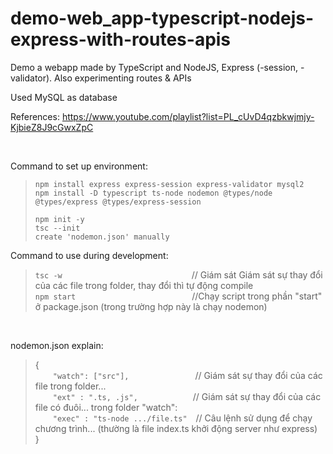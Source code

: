 # demo-web_app-typescript-nodejs-express-with-routes-apis

Demo a webapp made by TypeScript and NodeJS, Express (-session, -validator). Also experimenting routes & APIs  
  
Used MySQL as database  
  
References: https://www.youtube.com/playlist?list=PL_cUvD4qzbkwjmjy-KjbieZ8J9cGwxZpC

<br>

Command to set up environment:

>`npm install express express-session express-validator mysql2`  
>`npm install -D typescript ts-node nodemon @types/node @types/express @types/express-session`  
>
>`npm init -y`  
>`tsc --init`  
>`create 'nodemon.json' manually`  

Command to use during development:

>`tsc -w`&emsp;&emsp;&emsp;&emsp;&emsp;&emsp;&emsp;&emsp;&emsp;&emsp;&emsp;&emsp;&emsp;&emsp;&ensp;&nbsp;// Giám sát Giám sát sự thay đổi của các file trong folder, thay đổi thì tự động compile  
>`npm start`&emsp;&emsp;&emsp;&emsp;&emsp;&emsp;&emsp;&emsp;&emsp;&emsp;&emsp;&emsp;&emsp;&nbsp;//Chạy script trong phần "start" ở package.json (trong trường hợp này là chạy nodemon)

<br>

nodemon.json explain:
>{  
>&emsp;&emsp;`"watch": ["src"],`&emsp;&emsp;&emsp;&emsp;&emsp;&emsp;&emsp;&nbsp;&nbsp;// Giám sát sự thay đổi của các file trong folder...  
>&emsp;&emsp;`"ext" : ".ts, .js",`&emsp;&emsp;&emsp;&emsp;&emsp;&emsp;&nbsp;// Giám sát sự thay đổi của các file có đuôi... trong folder "watch":  
>&emsp;&emsp;`"exec" : "ts-node .../file.ts"`&emsp;// Câu lệnh sử dụng để chạy chương trình... (thường là file index.ts khởi động server như express)  
>}
